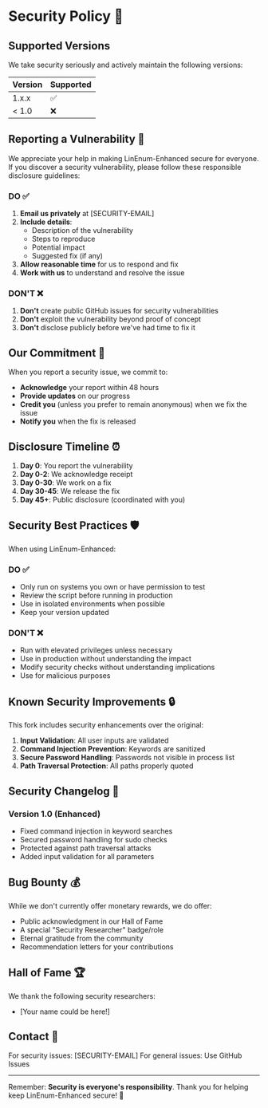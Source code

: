 # Security Policy 🔐

## Supported Versions

We take security seriously and actively maintain the following versions:

| Version | Supported          |
| ------- | ------------------ |
| 1.x.x   | :white_check_mark: |
| < 1.0   | :x:                |

## Reporting a Vulnerability 🚨

We appreciate your help in making LinEnum-Enhanced secure for everyone. If you discover a security vulnerability, please follow these responsible disclosure guidelines:

### DO ✅

1. **Email us privately** at [SECURITY-EMAIL]
2. **Include details**:
   - Description of the vulnerability
   - Steps to reproduce
   - Potential impact
   - Suggested fix (if any)
3. **Allow reasonable time** for us to respond and fix
4. **Work with us** to understand and resolve the issue

### DON'T ❌

1. **Don't** create public GitHub issues for security vulnerabilities
2. **Don't** exploit the vulnerability beyond proof of concept
3. **Don't** disclose publicly before we've had time to fix it

## Our Commitment 🤝

When you report a security issue, we commit to:

- **Acknowledge** your report within 48 hours
- **Provide updates** on our progress
- **Credit you** (unless you prefer to remain anonymous) when we fix the issue
- **Notify you** when the fix is released

## Disclosure Timeline ⏰

1. **Day 0**: You report the vulnerability
2. **Day 0-2**: We acknowledge receipt
3. **Day 0-30**: We work on a fix
4. **Day 30-45**: We release the fix
5. **Day 45+**: Public disclosure (coordinated with you)

## Security Best Practices 🛡️

When using LinEnum-Enhanced:

### DO ✅
- Only run on systems you own or have permission to test
- Review the script before running in production
- Use in isolated environments when possible
- Keep your version updated

### DON'T ❌
- Run with elevated privileges unless necessary
- Use in production without understanding the impact
- Modify security checks without understanding implications
- Use for malicious purposes

## Known Security Improvements 🔒

This fork includes security enhancements over the original:

1. **Input Validation**: All user inputs are validated
2. **Command Injection Prevention**: Keywords are sanitized
3. **Secure Password Handling**: Passwords not visible in process list
4. **Path Traversal Protection**: All paths properly quoted

## Security Changelog 📝

### Version 1.0 (Enhanced)
- Fixed command injection in keyword searches
- Secured password handling for sudo checks
- Protected against path traversal attacks
- Added input validation for all parameters

## Bug Bounty 💰

While we don't currently offer monetary rewards, we do offer:

- Public acknowledgment in our Hall of Fame
- A special "Security Researcher" badge/role
- Eternal gratitude from the community
- Recommendation letters for your contributions

## Hall of Fame 🏆

We thank the following security researchers:

- [Your name could be here!]

## Contact 📧

For security issues: [SECURITY-EMAIL]
For general issues: Use GitHub Issues

---

Remember: **Security is everyone's responsibility**. Thank you for helping keep LinEnum-Enhanced secure! 🙏